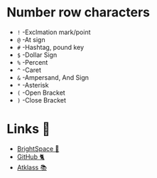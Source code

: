 # Number row characters 
- `!`		-Exclmation mark/point
- `@`		-At sign
- `#`		-Hashtag, pound key
- `$`		-Dollar Sign
- `%`		-Percent
- `^`		-Caret
- `&`		-Ampersand, And Sign
- `*`		-Asterisk
- `(`		-Open Bracket
- `)`		-Close Bracket
  
# Links 🔗
- [BrightSpace 🌌](https://learn.georgebrown.ca/d2l/home)
- [GitHub 🐈](https://github.com/)
- [Atklass 📚](https://atklass.com/)
